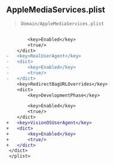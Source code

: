 ## AppleMediaServices.plist

> `Domain/AppleMediaServices.plist`

```diff

 		<key>Enabled</key>
 		<true/>
 	</dict>
-	<key>RealUserAgent</key>
-	<dict>
-		<key>Enabled</key>
-		<true/>
-	</dict>
 	<key>RedirectBagURLOverrides</key>
 	<dict>
 		<key>DevelopmentPhase</key>

 		<key>Enabled</key>
 		<true/>
 	</dict>
+	<key>VisionOSUserAgent</key>
+	<dict>
+		<key>Enabled</key>
+		<true/>
+	</dict>
 </dict>
 </plist>
 

```
